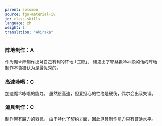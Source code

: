 ```yaml
---
parent: solomon
source: fgo-material-iv
id: class-skills
language: zh
weight: 1
translation: "Akiraka"
---
```


### 阵地制作：A

作为魔术师制作出对自己有利的阵地·「工房」。
建造出了耶路撒冷神殿的他的阵地制作本领被认为是最优秀的。

### 高速咏唱：C

加速魔术咏唱的能力。
虽然很高速，但爱担心的性格是硬伤，偶尔会出现失误。

### 道具制作：C

制作带有魔力的器具。
由于特化了契约方面，因此道具制作能力只有普通水平。
